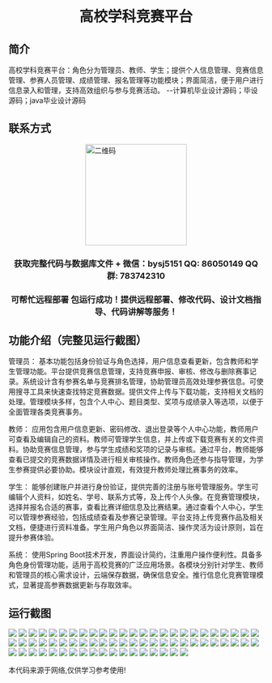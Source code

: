 <p><h1 align="center">高校学科竞赛平台</h1></p>

## 简介
高校学科竞赛平台：角色分为管理员、教师、学生；提供个人信息管理、竞赛信息管理、参赛人员管理、成绩管理、报名管理等功能模块；界面简洁，便于用户进行信息录入和管理，支持高效组织与参与竞赛活动。    --计算机毕业设计源码；毕设源码；java毕业设计源码


## 联系方式
<img src="https://bs-1329754181.cos.ap-shanghai.myqcloud.com/wx.jpg" alt="二维码" style="display: block; margin: 0 auto;" width="200px">
<p><h3 align="center">获取完整代码与数据库文件 + 微信：bysj5151 QQ: 86050149 QQ群: 783742310</h3></p>
<p><h3 align="center">可帮忙远程部署 包运行成功！提供远程部署、修改代码、设计文档指导、代码讲解等服务！</h3></p>

## 功能介绍（完整见运行截图）
管理员： 基本功能包括身份验证与角色选择，用户信息查看更新，包含教师和学生管理功能。平台提供竞赛信息管理，支持竞赛申报、审核、修改与删除赛事记录。系统设计含有参赛名单与竞赛排名管理，协助管理员高效处理参赛信息。可使用搜寻工具来快速查找特定竞赛数据。提供文件上传与下载功能，支持相关文档的处理。管理模块多样，包含个人中心、题目类型、奖项与成绩录入等选项，以便于全面管理各类竞赛事务。

教师： 应用包含用户信息更新、密码修改、退出登录等个人中心功能，教师用户可查看及编辑自己的资料。教师可管理学生信息，并上传或下载竞赛有关的文件资料。协助竞赛信息管理，参与学生成绩和奖项的记录与审核。通过平台，教师能够查看已提交的竞赛数据详情及进行相关审核操作。教师角色还参与指导管理，为学生参赛提供必要协助。模块设计直观，有效提升教师处理比赛事务的效率。

学生： 能够创建账户并进行身份验证，提供完善的注册与账号管理服务。学生可编辑个人资料，如姓名、学号、联系方式等，及上传个人头像。在竞赛管理模块，选择并报名合适的赛事，查看比赛详细信息及比赛结果。通过查看个人中心，学生可以管理参赛经验，包括成绩查看及参赛记录管理。平台支持上传竞赛作品及相关文档，便捷进行资料准备。学生用户角色以界面简洁、操作灵活为设计原则，旨在提升参赛体验。

系统： 使用Spring Boot技术开发，界面设计简约，注重用户操作便利性。具备多角色身份管理功能，适用于高校竞赛的广泛应用场景。各模块分别针对学生、教师和管理员的核心需求设计，云端保存数据，确保信息安全。推行信息化竞赛管理模式，显著提高参赛数据更新与存取效率。


## 运行截图
![](https://bs-1329754181.cos.ap-shanghai.myqcloud.com/spring/UniversityCompetitionPlatform/img/001.jpg)
![](https://bs-1329754181.cos.ap-shanghai.myqcloud.com/spring/UniversityCompetitionPlatform/img/002.jpg)
![](https://bs-1329754181.cos.ap-shanghai.myqcloud.com/spring/UniversityCompetitionPlatform/img/003.jpg)
![](https://bs-1329754181.cos.ap-shanghai.myqcloud.com/spring/UniversityCompetitionPlatform/img/004.jpg)
![](https://bs-1329754181.cos.ap-shanghai.myqcloud.com/spring/UniversityCompetitionPlatform/img/005.jpg)
![](https://bs-1329754181.cos.ap-shanghai.myqcloud.com/spring/UniversityCompetitionPlatform/img/006.jpg)
![](https://bs-1329754181.cos.ap-shanghai.myqcloud.com/spring/UniversityCompetitionPlatform/img/007.jpg)
![](https://bs-1329754181.cos.ap-shanghai.myqcloud.com/spring/UniversityCompetitionPlatform/img/008.jpg)
![](https://bs-1329754181.cos.ap-shanghai.myqcloud.com/spring/UniversityCompetitionPlatform/img/009.jpg)
![](https://bs-1329754181.cos.ap-shanghai.myqcloud.com/spring/UniversityCompetitionPlatform/img/010.jpg)
![](https://bs-1329754181.cos.ap-shanghai.myqcloud.com/spring/UniversityCompetitionPlatform/img/011.jpg)
![](https://bs-1329754181.cos.ap-shanghai.myqcloud.com/spring/UniversityCompetitionPlatform/img/012.jpg)
![](https://bs-1329754181.cos.ap-shanghai.myqcloud.com/spring/UniversityCompetitionPlatform/img/013.jpg)
![](https://bs-1329754181.cos.ap-shanghai.myqcloud.com/spring/UniversityCompetitionPlatform/img/014.jpg)
![](https://bs-1329754181.cos.ap-shanghai.myqcloud.com/spring/UniversityCompetitionPlatform/img/015.jpg)
![](https://bs-1329754181.cos.ap-shanghai.myqcloud.com/spring/UniversityCompetitionPlatform/img/016.jpg)
![](https://bs-1329754181.cos.ap-shanghai.myqcloud.com/spring/UniversityCompetitionPlatform/img/017.jpg)
![](https://bs-1329754181.cos.ap-shanghai.myqcloud.com/spring/UniversityCompetitionPlatform/img/018.jpg)
![](https://bs-1329754181.cos.ap-shanghai.myqcloud.com/spring/UniversityCompetitionPlatform/img/019.jpg)
![](https://bs-1329754181.cos.ap-shanghai.myqcloud.com/spring/UniversityCompetitionPlatform/img/020.jpg)
![](https://bs-1329754181.cos.ap-shanghai.myqcloud.com/spring/UniversityCompetitionPlatform/img/021.jpg)
![](https://bs-1329754181.cos.ap-shanghai.myqcloud.com/spring/UniversityCompetitionPlatform/img/022.jpg)
![](https://bs-1329754181.cos.ap-shanghai.myqcloud.com/spring/UniversityCompetitionPlatform/img/023.jpg)
![](https://bs-1329754181.cos.ap-shanghai.myqcloud.com/spring/UniversityCompetitionPlatform/img/024.jpg)
![](https://bs-1329754181.cos.ap-shanghai.myqcloud.com/spring/UniversityCompetitionPlatform/img/025.jpg)
![](https://bs-1329754181.cos.ap-shanghai.myqcloud.com/spring/UniversityCompetitionPlatform/img/026.jpg)
![](https://bs-1329754181.cos.ap-shanghai.myqcloud.com/spring/UniversityCompetitionPlatform/img/027.jpg)
![](https://bs-1329754181.cos.ap-shanghai.myqcloud.com/spring/UniversityCompetitionPlatform/img/028.jpg)
![](https://bs-1329754181.cos.ap-shanghai.myqcloud.com/spring/UniversityCompetitionPlatform/img/029.jpg)
![](https://bs-1329754181.cos.ap-shanghai.myqcloud.com/spring/UniversityCompetitionPlatform/img/030.jpg)
![](https://bs-1329754181.cos.ap-shanghai.myqcloud.com/spring/UniversityCompetitionPlatform/img/031.jpg)
![](https://bs-1329754181.cos.ap-shanghai.myqcloud.com/spring/UniversityCompetitionPlatform/img/032.jpg)
![](https://bs-1329754181.cos.ap-shanghai.myqcloud.com/spring/UniversityCompetitionPlatform/img/033.jpg)
![](https://bs-1329754181.cos.ap-shanghai.myqcloud.com/spring/UniversityCompetitionPlatform/img/034.jpg)
![](https://bs-1329754181.cos.ap-shanghai.myqcloud.com/spring/UniversityCompetitionPlatform/img/035.jpg)
![](https://bs-1329754181.cos.ap-shanghai.myqcloud.com/spring/UniversityCompetitionPlatform/img/036.jpg)
![](https://bs-1329754181.cos.ap-shanghai.myqcloud.com/spring/UniversityCompetitionPlatform/img/037.jpg)
![](https://bs-1329754181.cos.ap-shanghai.myqcloud.com/spring/UniversityCompetitionPlatform/img/038.jpg)
![](https://bs-1329754181.cos.ap-shanghai.myqcloud.com/spring/UniversityCompetitionPlatform/img/039.jpg)
![](https://bs-1329754181.cos.ap-shanghai.myqcloud.com/spring/UniversityCompetitionPlatform/img/040.jpg)
![](https://bs-1329754181.cos.ap-shanghai.myqcloud.com/spring/UniversityCompetitionPlatform/img/041.jpg)
![](https://bs-1329754181.cos.ap-shanghai.myqcloud.com/spring/UniversityCompetitionPlatform/img/042.jpg)
![](https://bs-1329754181.cos.ap-shanghai.myqcloud.com/spring/UniversityCompetitionPlatform/img/043.jpg)
![](https://bs-1329754181.cos.ap-shanghai.myqcloud.com/spring/UniversityCompetitionPlatform/img/044.jpg)
![](https://bs-1329754181.cos.ap-shanghai.myqcloud.com/spring/UniversityCompetitionPlatform/img/045.jpg)
![](https://bs-1329754181.cos.ap-shanghai.myqcloud.com/spring/UniversityCompetitionPlatform/img/046.jpg)
![](https://bs-1329754181.cos.ap-shanghai.myqcloud.com/spring/UniversityCompetitionPlatform/img/047.jpg)
![](https://bs-1329754181.cos.ap-shanghai.myqcloud.com/spring/UniversityCompetitionPlatform/img/048.jpg)
![](https://bs-1329754181.cos.ap-shanghai.myqcloud.com/spring/UniversityCompetitionPlatform/img/049.jpg)
![](https://bs-1329754181.cos.ap-shanghai.myqcloud.com/spring/UniversityCompetitionPlatform/img/050.jpg)
![](https://bs-1329754181.cos.ap-shanghai.myqcloud.com/spring/UniversityCompetitionPlatform/img/051.jpg)
![](https://bs-1329754181.cos.ap-shanghai.myqcloud.com/spring/UniversityCompetitionPlatform/img/052.jpg)
![](https://bs-1329754181.cos.ap-shanghai.myqcloud.com/spring/UniversityCompetitionPlatform/img/053.jpg)
![](https://bs-1329754181.cos.ap-shanghai.myqcloud.com/spring/UniversityCompetitionPlatform/img/054.jpg)
![](https://bs-1329754181.cos.ap-shanghai.myqcloud.com/spring/UniversityCompetitionPlatform/img/055.jpg)
![](https://bs-1329754181.cos.ap-shanghai.myqcloud.com/spring/UniversityCompetitionPlatform/img/056.jpg)
![](https://bs-1329754181.cos.ap-shanghai.myqcloud.com/spring/UniversityCompetitionPlatform/img/057.jpg)
![](https://bs-1329754181.cos.ap-shanghai.myqcloud.com/spring/UniversityCompetitionPlatform/img/058.jpg)
![](https://bs-1329754181.cos.ap-shanghai.myqcloud.com/spring/UniversityCompetitionPlatform/img/059.jpg)
![](https://bs-1329754181.cos.ap-shanghai.myqcloud.com/spring/UniversityCompetitionPlatform/img/060.jpg)
![](https://bs-1329754181.cos.ap-shanghai.myqcloud.com/spring/UniversityCompetitionPlatform/img/061.jpg)
![](https://bs-1329754181.cos.ap-shanghai.myqcloud.com/spring/UniversityCompetitionPlatform/img/062.jpg)
![](https://bs-1329754181.cos.ap-shanghai.myqcloud.com/spring/UniversityCompetitionPlatform/img/063.jpg)
![](https://bs-1329754181.cos.ap-shanghai.myqcloud.com/spring/UniversityCompetitionPlatform/img/064.jpg)
![](https://bs-1329754181.cos.ap-shanghai.myqcloud.com/spring/UniversityCompetitionPlatform/img/065.jpg)
![](https://bs-1329754181.cos.ap-shanghai.myqcloud.com/spring/UniversityCompetitionPlatform/img/066.jpg)
![](https://bs-1329754181.cos.ap-shanghai.myqcloud.com/spring/UniversityCompetitionPlatform/img/067.jpg)
![](https://bs-1329754181.cos.ap-shanghai.myqcloud.com/spring/UniversityCompetitionPlatform/img/068.jpg)

<p>本代码来源于网络,仅供学习参考使用!</p>
